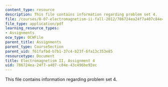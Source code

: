 ```yaml
---
content_type: resource
description: This file contains information regarding problem set 4.
file: /courses/8-07-electromagnetism-ii-fall-2012/786724ea24f7a407c84e43c496be92ec_MIT8_07F12_pset04.pdf
file_type: application/pdf
learning_resource_types:
- Assignments
ocw_type: OCWFile
parent_title: Assignments
parent_type: CourseSection
parent_uid: f61fafbd-b7b1-37c4-b23f-6fa13c353e85
resourcetype: Document
title: Electromagnetism II, Assignment 4
uid: 786724ea-24f7-a407-c84e-43c496be92ec
---
```

This file contains information regarding problem set 4.